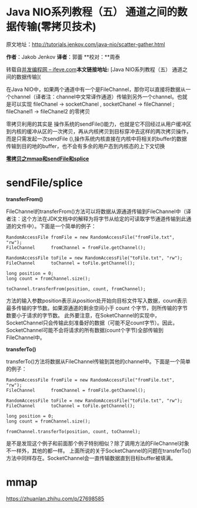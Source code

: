 # Java NIO系列教程（五） 通道之间的数据传输(零拷贝技术)

原文地址：http://tutorials.jenkov.com/java-nio/scatter-gather.html

**作者**：Jakob Jenkov  **译者**：郭蕾   **校对：**周泰

转载自[并发编程网 – ifeve.com](https://ifeve.com/)**本文链接地址:** [Java NIO系列教程（五） 通道之间的数据传输](



在Java NIO中，如果两个通道中有一个是FileChannel，那你可以直接将数据从一个channel（译者注：channel中文常译作通道）传输到另外一个channel。也就是可以实现 fileChanel -> socketChanel , socketChanel -> fileChannel ; fileChanel1 -> fileChanel2 的零拷贝

零拷贝利用的其实是 操作系统的sendFile()能力，也就是它不回经过从用户缓冲区到内核的缓冲从区的一次拷贝，再从内核拷贝到目标穿冲去这样的两次拷贝操作，而是只需发起一次sendFile (),操作系统内核直接在内核中将相关的buffer的数据传输到目的地的buffer，也不会有多余的用户态到内核态的上下文切换

**[零拷贝之mmap和sendFile和splice](零拷贝之mmap和sendFile.md)**

# sendFile/splice

**transferFrom()**

FileChannel的transferFrom()方法可以将数据从源通道传输到FileChannel中（译者注：这个方法在JDK文档中的解释为将字节从给定的可读取字节通道传输到此通道的文件中）。下面是一个简单的例子：

```
RandomAccessFile fromFile = new RandomAccessFile("fromFile.txt", "rw");
FileChannel      fromChannel = fromFile.getChannel();

RandomAccessFile toFile = new RandomAccessFile("toFile.txt", "rw");
FileChannel      toChannel = toFile.getChannel();

long position = 0;
long count = fromChannel.size();

toChannel.transferFrom(position, count, fromChannel);
```

方法的输入参数position表示从position处开始向目标文件写入数据，count表示最多传输的字节数。如果源通道的剩余空间小于 count 个字节，则所传输的字节数要小于请求的字节数。
此外要注意，在SoketChannel的实现中，SocketChannel只会传输此刻准备好的数据（可能不足count字节）。因此，SocketChannel可能不会将请求的所有数据(count个字节)全部传输到FileChannel中。

**transferTo()**

transferTo()方法将数据从FileChannel传输到其他的channel中。下面是一个简单的例子：

```
RandomAccessFile fromFile = new RandomAccessFile("fromFile.txt", "rw");
FileChannel      fromChannel = fromFile.getChannel();

RandomAccessFile toFile = new RandomAccessFile("toFile.txt", "rw");
FileChannel      toChannel = toFile.getChannel();

long position = 0;
long count = fromChannel.size();

fromChannel.transferTo(position, count, toChannel);
```

是不是发现这个例子和前面那个例子特别相似？除了调用方法的FileChannel对象不一样外，其他的都一样。
上面所说的关于SocketChannel的问题在transferTo()方法中同样存在。SocketChannel会一直传输数据直到目标buffer被填满。

# mmap

https://zhuanlan.zhihu.com/p/27698585
